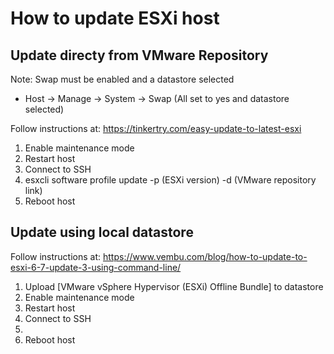 # How to update ESXi host

## Update directy from VMware Repository

Note:
Swap must be enabled and a datastore selected
- Host -> Manage -> System -> Swap (All set to yes and datastore selected)

Follow instructions at:
https://tinkertry.com/easy-update-to-latest-esxi
1. Enable maintenance mode
2. Restart host
3. Connect to SSH
4. esxcli software profile update -p (ESXi version) -d (VMware repository link)
5. Reboot host

## Update using local datastore
Follow instructions at:
https://www.vembu.com/blog/how-to-update-to-esxi-6-7-update-3-using-command-line/
1. Upload [VMware vSphere Hypervisor (ESXi) Offline Bundle] to datastore
2. Enable maintenance mode
3. Restart host
4. Connect to SSH
5. 
6. Reboot host
